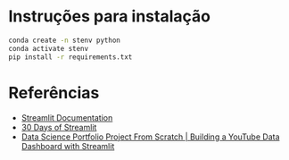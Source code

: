 # Instruções para instalação

```bash
conda create -n stenv python
conda activate stenv
pip install -r requirements.txt
```

# Referências
- [Streamlit Documentation](https://docs.streamlit.io/library/api-reference/widgets)
- [30 Days of Streamlit](https://30days.streamlit.app/)
- [Data Science Portfolio Project From Scratch | Building a YouTube Data Dashboard with Streamlit](https://www.youtube.com/watch?v=Yk-unX4KnV4)
